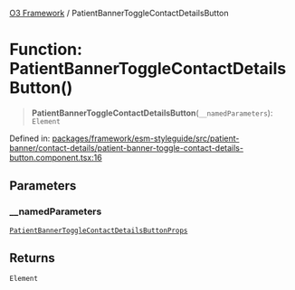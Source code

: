 [O3 Framework](../API.md) / PatientBannerToggleContactDetailsButton

# Function: PatientBannerToggleContactDetailsButton()

> **PatientBannerToggleContactDetailsButton**(`__namedParameters`): `Element`

Defined in: [packages/framework/esm-styleguide/src/patient-banner/contact-details/patient-banner-toggle-contact-details-button.component.tsx:16](https://github.com/its-kios09/openmrs-esm-core/blob/main/packages/framework/esm-styleguide/src/patient-banner/contact-details/patient-banner-toggle-contact-details-button.component.tsx#L16)

## Parameters

### \_\_namedParameters

[`PatientBannerToggleContactDetailsButtonProps`](../interfaces/PatientBannerToggleContactDetailsButtonProps.md)

## Returns

`Element`
